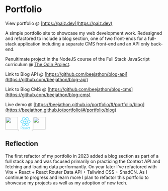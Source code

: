 # Portfolio

View portfolio @ [https://paiz.dev](https://paiz.dev)

A simple portfolio site to showcase my web development work. Redesigned and refactored to include a blog section, one of two front-ends for a full-stack application including a separate CMS front-end and an API only back-end.

Penultimate project in the NodeJS course of the Full Stack JavaScript curriculum @ [The Odin Project](https://www.theodinproject.com/lessons/nodejs-blog-api).

Link to Blog API @ [https://github.com/beejathon/blog-api](https://github.com/beejathon/blog-api)

Link to Blog CMS @ [https://github.com/beejathon/blog-cms](https://github.com/beejathon/blog-cms)

Live demo @ [https://beejathon.github.io/portfolio/#/portfolio/blog](https://beejathon.github.io/portfolio/#/portfolio/blog)

<p align="left"> 
<a href="https://vitejs.dev/" target="_blank"> <img src="https://cdn.jsdelivr.net/gh/devicons/devicon@latest/icons/vitejs/vitejs-original.svg" width="40" height="40"/> </a>
<a href="https://reactjs.org/" target="_blank"> <img src="https://raw.githubusercontent.com/devicons/devicon/master/icons/react/react-original-wordmark.svg" alt="react" width="40" height="40"/> </a>
<a href="https://tailwindcss.com/" target="_blank"> 
            <img src="https://cdn.jsdelivr.net/gh/devicons/devicon@latest/icons/tailwindcss/tailwindcss-original.svg"width="40" height="40" />
           </a>
</p>

## Reflection

The first refactor of my portfolio in 2023 added a blog section as part of a full stack app and was focused primarily on practicing the Context API and fetching and loading data performantly. On year later I've refactored with Vite + React + React Router Data API + Tailwind CSS + ShadCN. As I continue to progress and learn more I plan to refactor this portfolio to showcase my projects as well as my adoption of new tech.
